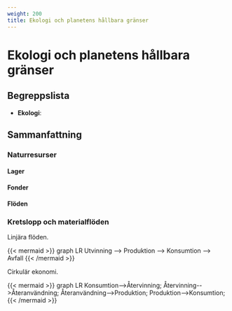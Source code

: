 ```yaml
---
weight: 200
title: Ekologi och planetens hållbara gränser
---
```


# Ekologi och planetens hållbara gränser

## Begreppslista

* **Ekologi**:

## Sammanfattning

### Naturresurser

#### Lager

#### Fonder

#### Flöden

### Kretslopp och materialflöden

Linjära flöden.

{{< mermaid >}}
graph LR
    Utvinning --> Produktion --> Konsumtion --> Avfall
{{< /mermaid >}}

Cirkulär ekonomi.

{{< mermaid >}}
graph LR
    Konsumtion-->Återvinning;
    Återvinning-->Återanvändning;
    Återanvändning-->Produktion;
    Produktion-->Konsumtion;
{{< /mermaid >}}
